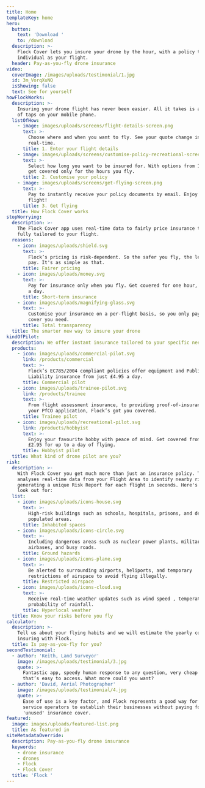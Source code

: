 ```yaml
---
title: Home
templateKey: home
hero:
  button:
    text: 'Download '
    to: /download
  description: >-
    Flock Cover lets you insure your drone by the hour, with a policy that's as
    individual as your flight.
  header: Pay-as-you-fly drone insurance
video:
  coverImage: /images/uploads/testimonial/1.jpg
  id: 3m_VorqXuNQ
  isShowing: false
  text: See for yourself
howFlockWorks:
  description: >-
    Insuring your drone flight has never been easier. All it takes is a matter
    of taps on your mobile phone.
  listOfHow:
    - image: images/uploads/screens/flight-details-screen.png
      text: >-
        Choose where and when you want to fly. See your quote change in
        real-time.
      title: 1. Enter your flight details
    - image: images/uploads/screens/customise-policy-recreational-screen.png
      text: >-
        Select how long you want to be insured for. With options from 1-8 hours,
        get covered only for the hours you fly.
      title: 2. Customise your policy
    - image: images/uploads/screens/get-flying-screen.png
      text: >-
        Pay to instantly receive your policy documents by email. Enjoy the
        flight!
      title: 3. Get flying
  title: How Flock Cover works
stopWorrying:
  description: >-
    The Flock Cover app uses real-time data to fairly price insurance that's
    fully tailored to your flight.
  reasons:
    - icon: images/uploads/shield.svg
      text: >-
        Flock’s pricing is risk-dependent. So the safer you fly, the less you
        pay. It's as simple as that.
      title: Fairer pricing
    - icon: images/uploads/money.svg
      text: >-
        Pay for insurance only when you fly. Get covered for one hour, or up to
        a day.
      title: Short-term insurance
    - icon: images/uploads/magnifying-glass.svg
      text: >-
        Customise your insurance on a per-flight basis, so you only pay for the
        cover you need.
      title: Total transparency
  title: The smarter new way to insure your drone
kindOfPilot:
  description: We offer instant insurance tailored to your specific needs.
  products:
    - icon: images/uploads/commercial-pilot.svg
      link: /products/commercial
      text: >-
        Flock’s EC785/2004 compliant policies offer equipment and Public
        Liability insurance from just £4.95 a day.
      title: Commercial pilot
    - icon: images/uploads/trainee-pilot.svg
      link: /products/trainee
      text: >-
        From flight assessment insurance, to providing proof-of-insurance for
        your PfCO application, Flock’s got you covered.
      title: Trainee pilot
    - icon: images/uploads/recreational-pilot.svg
      link: /products/hobbyist
      text: >-
        Enjoy your favourite hobby with peace of mind. Get covered from just
        £2.95 for up to a day of flying.
      title: Hobbyist pilot
  title: What kind of drone pilot are you?
risk:
  description: >-
    With Flock Cover you get much more than just an insurance policy. The app
    analyses real-time data from your Flight Area to identify nearby risks;
    generating a unique Risk Report for each flight in seconds. Here's what we
    look out for:
  list:
    - icon: images/uploads/icons-house.svg
      text: >-
        High-risk buildings such as schools, hospitals, prisons, and densely
        populated areas.
      title: Inhabited spaces
    - icon: images/uploads/icons-circle.svg
      text: >-
        Including dangerous areas such as nuclear power plants, military
        airbases, and busy roads.
      title: Ground hazards
    - icon: images/uploads/icons-plane.svg
      text: >-
        Be alerted to surrounding airports, heliports, and temporary
        restrictions of airspace to avoid flying illegally.
      title: Restricted airspace
    - icon: images/uploads/icons-cloud.svg
      text: >-
        Receive real-time weather updates such as wind speed , temperature, and
        probability of rainfall.
      title: Hyperlocal weather
  title: Know your risks before you fly
calculator:
  description: >-
    Tell us about your flying habits and we will estimate the yearly cost of
    insuring with Flock.
  title: Is pay-as-you-fly for you?
secondTestimonial:
  - author: 'Keith, Land Surveyor'
    image: /images/uploads/testimonial/3.jpg
    quote: >-
      Fantastic app, speedy human response to any question, very cheap insurance
      that’s easy to access. What more could you want?
  - author: 'David, Aerial Photographer'
    image: /images/uploads/testimonial/4.jpg
    quote: >-
      Ease of use is a key factor, and Flock represents a good way for new UAV
      service operators to establish their businesses without paying for
      'unused' insurance cover.
featured:
  image: images/uploads/featured-list.png
  title: As featured in
siteMetadataOverride:
  description: Pay-as-you-fly drone insurance
  keywords:
    - drone insurance
    - drones
    - Flock
    - Flock Cover
  title: 'Flock '
---
```


